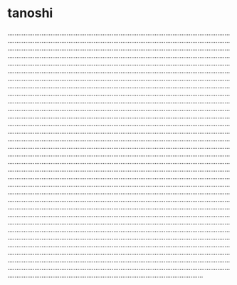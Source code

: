 # tanoshi

.............................................................................................................................................................................................................................................................................................................................................................................................................................................................................................................................................................................................................................................................................................................................................................................................................................................................................................................................................................................................................................................................................................................................................................................................................................................................................................................................................................................................................................................................................................................................................................................................................................................................................................................................................................................................................................................................................................................................................................................................................................................................................................................................................................................................................................................................................................................................................................................................................................................................................................................................................................................................................................................................................................................................................................................................................................................................................................................................................................................................................................................................................................................................................................................................................................................................................................................................................................................................................................................................................................................................................................................................................................................................................................................................................................................................................................................................................................................................................................................................................................................................................................................................................................................................................................................